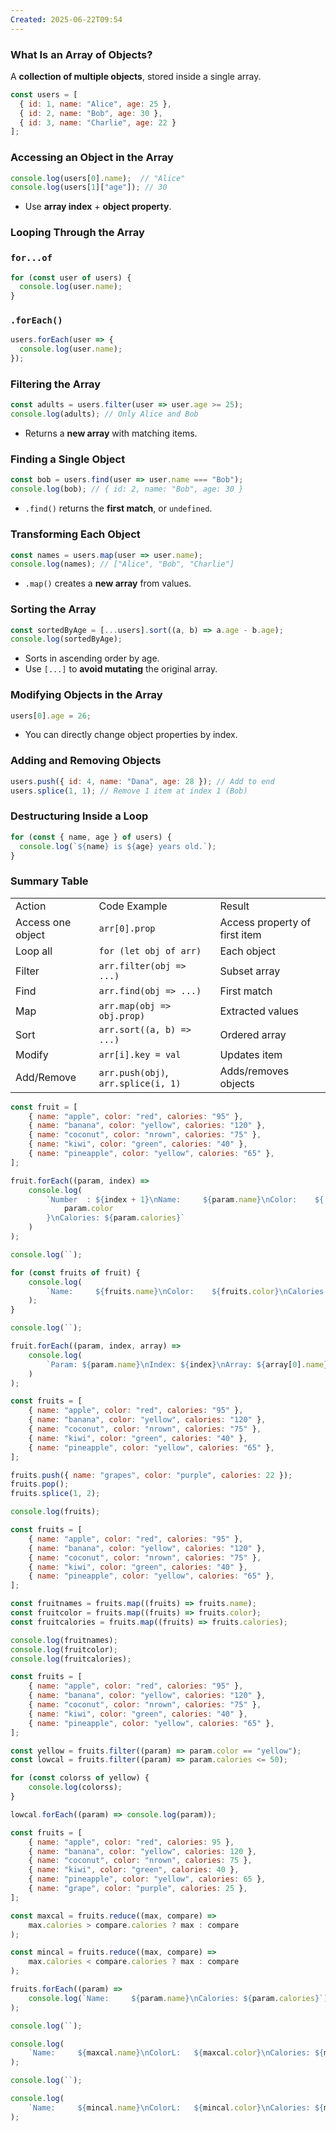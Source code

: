 ```yaml
---
Created: 2025-06-22T09:54
---
```

### **What Is an Array of Objects?**

A **collection of multiple objects**, stored inside a single array.

```JavaScript
const users = [
  { id: 1, name: "Alice", age: 25 },
  { id: 2, name: "Bob", age: 30 },
  { id: 3, name: "Charlie", age: 22 }
];
```

  

### **Accessing an Object in the Array**

```JavaScript
console.log(users[0].name);  // "Alice"
console.log(users[1]["age"]); // 30
```

- Use **array index** + **object property**.

  

### **Looping Through the Array**

### `for...of`

```JavaScript
for (const user of users) {
  console.log(user.name);
}
```

### `.forEach()`

```JavaScript
users.forEach(user => {
  console.log(user.name);
});
```

  

### **Filtering the Array**

```JavaScript
const adults = users.filter(user => user.age >= 25);
console.log(adults); // Only Alice and Bob
```

- Returns a **new array** with matching items.

  

### **Finding a Single Object**

```JavaScript
const bob = users.find(user => user.name === "Bob");
console.log(bob); // { id: 2, name: "Bob", age: 30 }
```

- `.find()` returns the **first match**, or `undefined`.

  

### **Transforming Each Object**

```JavaScript
const names = users.map(user => user.name);
console.log(names); // ["Alice", "Bob", "Charlie"]
```

- `.map()` creates a **new array** from values.

  

### **Sorting the Array**

```JavaScript
const sortedByAge = [...users].sort((a, b) => a.age - b.age);
console.log(sortedByAge);
```

- Sorts in ascending order by age.
- Use `[...]` to **avoid mutating** the original array.

  

### **Modifying Objects in the Array**

```JavaScript
users[0].age = 26;
```

- You can directly change object properties by index.

  

### **Adding and Removing Objects**

```JavaScript
users.push({ id: 4, name: "Dana", age: 28 }); // Add to end
users.splice(1, 1); // Remove 1 item at index 1 (Bob)
```

  

### **Destructuring Inside a Loop**

```JavaScript
for (const { name, age } of users) {
  console.log(`${name} is ${age} years old.`);
}
```

  

### Summary Table

|   |   |   |
|---|---|---|
|Action|Code Example|Result|
|Access one object|`arr[0].prop`|Access property of first item|
|Loop all|`for (let obj of arr)`|Each object|
|Filter|`arr.filter(obj => ...)`|Subset array|
|Find|`arr.find(obj => ...)`|First match|
|Map|`arr.map(obj => obj.prop)`|Extracted values|
|Sort|`arr.sort((a, b) => ...)`|Ordered array|
|Modify|`arr[i].key = val`|Updates item|
|Add/Remove|`arr.push(obj)`, `arr.splice(i, 1)`|Adds/removes objects|

  

```JavaScript
const fruit = [
    { name: "apple", color: "red", calories: "95" },
    { name: "banana", color: "yellow", calories: "120" },
    { name: "coconut", color: "nrown", calories: "75" },
    { name: "kiwi", color: "green", calories: "40" },
    { name: "pineapple", color: "yellow", calories: "65" },
];

fruit.forEach((param, index) =>
    console.log(
        `Number  : ${index + 1}\nName:     ${param.name}\nColor:    ${
            param.color
        }\nCalories: ${param.calories}`
    )
);

console.log(``);

for (const fruits of fruit) {
    console.log(
        `Name:     ${fruits.name}\nColor:    ${fruits.color}\nCalories: ${fruits.calories}`
    );
}

console.log(``);

fruit.forEach((param, index, array) =>
    console.log(
        `Param: ${param.name}\nIndex: ${index}\nArray: ${array[0].name}`
    )
);
```

  

```JavaScript
const fruits = [
    { name: "apple", color: "red", calories: "95" },
    { name: "banana", color: "yellow", calories: "120" },
    { name: "coconut", color: "nrown", calories: "75" },
    { name: "kiwi", color: "green", calories: "40" },
    { name: "pineapple", color: "yellow", calories: "65" },
];

fruits.push({ name: "grapes", color: "purple", calories: 22 });
fruits.pop();
fruits.splice(1, 2);

console.log(fruits);
```

  

```JavaScript
const fruits = [
    { name: "apple", color: "red", calories: "95" },
    { name: "banana", color: "yellow", calories: "120" },
    { name: "coconut", color: "nrown", calories: "75" },
    { name: "kiwi", color: "green", calories: "40" },
    { name: "pineapple", color: "yellow", calories: "65" },
];

const fruitnames = fruits.map((fruits) => fruits.name);
const fruitcolor = fruits.map((fruits) => fruits.color);
const fruitcalories = fruits.map((fruits) => fruits.calories);

console.log(fruitnames);
console.log(fruitcolor);
console.log(fruitcalories);
```

  

```JavaScript
const fruits = [
    { name: "apple", color: "red", calories: "95" },
    { name: "banana", color: "yellow", calories: "120" },
    { name: "coconut", color: "nrown", calories: "75" },
    { name: "kiwi", color: "green", calories: "40" },
    { name: "pineapple", color: "yellow", calories: "65" },
];

const yellow = fruits.filter((param) => param.color == "yellow");
const lowcal = fruits.filter((param) => param.calories <= 50);

for (const colorss of yellow) {
    console.log(colorss);
}

lowcal.forEach((param) => console.log(param));
```

```JavaScript
const fruits = [
    { name: "apple", color: "red", calories: 95 },
    { name: "banana", color: "yellow", calories: 120 },
    { name: "coconut", color: "nrown", calories: 75 },
    { name: "kiwi", color: "green", calories: 40 },
    { name: "pineapple", color: "yellow", calories: 65 },
    { name: "grape", color: "purple", calories: 25 },
];

const maxcal = fruits.reduce((max, compare) =>
    max.calories > compare.calories ? max : compare
);

const mincal = fruits.reduce((max, compare) =>
    max.calories < compare.calories ? max : compare
);

fruits.forEach((param) =>
    console.log(`Name:     ${param.name}\nCalories: ${param.calories}`)
);

console.log(``);

console.log(
    `Name:     ${maxcal.name}\nColorL:   ${maxcal.color}\nCalories: ${maxcal.calories}`
);

console.log(``);

console.log(
    `Name:     ${mincal.name}\nColorL:   ${mincal.color}\nCalories: ${mincal.calories}`
);
```